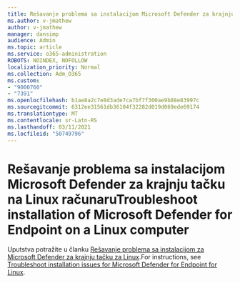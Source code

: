 ```yaml
---
title: Rešavanje problema sa instalacijom Microsoft Defender za krajnju tačku na Linux računaru
ms.author: v-jmathew
author: v-jmathew
manager: dansimp
audience: Admin
ms.topic: article
ms.service: o365-administration
ROBOTS: NOINDEX, NOFOLLOW
localization_priority: Normal
ms.collection: Adm_O365
ms.custom:
- "9000760"
- "7391"
ms.openlocfilehash: b1ae8a2c7e8d3ade7ca7bf7f300ae9b88e83997c
ms.sourcegitcommit: 6312ee31561db36104f32282d019d069ede69174
ms.translationtype: MT
ms.contentlocale: sr-Latn-RS
ms.lasthandoff: 03/11/2021
ms.locfileid: "50749796"
---
```

# <a name="troubleshoot-installation-of-microsoft-defender-for-endpoint-on-a-linux-computer"></a><span data-ttu-id="f6cbe-102">Rešavanje problema sa instalacijom Microsoft Defender za krajnju tačku na Linux računaru</span><span class="sxs-lookup"><span data-stu-id="f6cbe-102">Troubleshoot installation of Microsoft Defender for Endpoint on a Linux computer</span></span>

<span data-ttu-id="f6cbe-103">Uputstva potražite u članku [Rešavanje problema sa instalacijom za Microsoft Defender za krajnju tačku za Linux](https://go.microsoft.com/fwlink/?linkid=2144673).</span><span class="sxs-lookup"><span data-stu-id="f6cbe-103">For instructions, see [Troubleshoot installation issues for Microsoft Defender for Endpoint for Linux](https://go.microsoft.com/fwlink/?linkid=2144673).</span></span>
